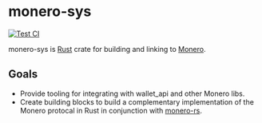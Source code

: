 # monero-sys

[![Test CI](https://github.com/MoonRamp/monero-sys/actions/workflows/rust.yml/badge.svg)](https://github.com/MoonRamp/monero-sys/actions/workflows/rust.yml)

monero-sys is [Rust](https://www.rust-lang.org/) crate for building and linking to [Monero](https://github.com/monero-project/monero).

## Goals

- Provide tooling for integrating with wallet_api and other Monero libs.
- Create building blocks to build a complementary implementation of the Monero protocal in Rust in conjunction with [monero-rs](https://github.com/monero-rs).
